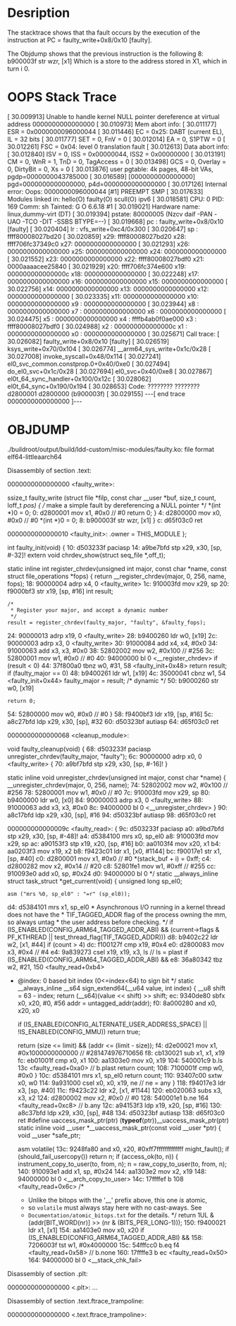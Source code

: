 # Desription

The stacktrace shows that tha fault occurs by the execution of the instruction at PC = faulty_write+0x8/0x10 [faulty].

The Objdump shows that the previous instruction is  the following
  8:	b900003f 	str	wzr, [x1]
Which is a store to the address stored in X1, which in turn i 0.



# OOPS Stack Trace

[   30.009913] Unable to handle kernel NULL pointer dereference at virtual address 0000000000000000
[   30.010973] Mem abort info:
[   30.011177]   ESR = 0x0000000096000044
[   30.011446]   EC = 0x25: DABT (current EL), IL = 32 bits
[   30.011777]   SET = 0, FnV = 0
[   30.012014]   EA = 0, S1PTW = 0
[   30.012261]   FSC = 0x04: level 0 translation fault
[   30.012613] Data abort info:
[   30.012840]   ISV = 0, ISS = 0x00000044, ISS2 = 0x00000000
[   30.013191]   CM = 0, WnR = 1, TnD = 0, TagAccess = 0
[   30.013498]   GCS = 0, Overlay = 0, DirtyBit = 0, Xs = 0
[   30.013876] user pgtable: 4k pages, 48-bit VAs, pgdp=0000000043785000
[   30.016589] [0000000000000000] pgd=0000000000000000, p4d=0000000000000000
[   30.017126] Internal error: Oops: 0000000096000044 [#1] PREEMPT SMP
[   30.017633] Modules linked in: hello(O) faulty(O) scull(O) ipv6
[   30.018581] CPU: 0 PID: 169 Comm: sh Tainted: G           O       6.6.18 #1
[   30.019021] Hardware name: linux,dummy-virt (DT)
[   30.019394] pstate: 80000005 (Nzcv daif -PAN -UAO -TCO -DIT -SSBS BTYPE=--)
[   30.019668] pc : faulty_write+0x8/0x10 [faulty]
[   30.020404] lr : vfs_write+0xc4/0x300
[   30.020647] sp : ffff80008027bd20
[   30.020859] x29: ffff80008027bd20 x28: ffff706fc37349c0 x27: 0000000000000000
[   30.021293] x26: 0000000000000000 x25: 0000000000000000 x24: 0000000000000000
[   30.021552] x23: 0000000000000000 x22: ffff80008027bdf0 x21: 0000aaaacee25840
[   30.021929] x20: ffff706fc374e600 x19: 000000000000000c x18: 0000000000000000
[   30.022248] x17: 0000000000000000 x16: 0000000000000000 x15: 0000000000000000
[   30.022756] x14: 0000000000000000 x13: 0000000000000000 x12: 0000000000000000
[   30.023335] x11: 0000000000000000 x10: 0000000000000000 x9 : 0000000000000000
[   30.023944] x8 : 0000000000000000 x7 : 0000000000000000 x6 : 0000000000000000
[   30.024475] x5 : 0000000000000000 x4 : ffffb4ab0f0ae000 x3 : ffff80008027bdf0
[   30.024988] x2 : 000000000000000c x1 : 0000000000000000 x0 : 0000000000000000
[   30.025671] Call trace:
[   30.026082]  faulty_write+0x8/0x10 [faulty]
[   30.026519]  ksys_write+0x70/0x104
[   30.026774]  __arm64_sys_write+0x1c/0x28
[   30.027008]  invoke_syscall+0x48/0x114
[   30.027241]  el0_svc_common.constprop.0+0x40/0xe0
[   30.027494]  do_el0_svc+0x1c/0x28
[   30.027694]  el0_svc+0x40/0xe8
[   30.027867]  el0t_64_sync_handler+0x100/0x12c
[   30.028062]  el0t_64_sync+0x190/0x194
[   30.028653] Code: ???????? ???????? d2800001 d2800000 (b900003f) 
[   30.029155] ---[ end trace 0000000000000000 ]---


# OBJDUMP

./buildroot/output/build/ldd-custom/misc-modules/faulty.ko:     file format elf64-littleaarch64


Disassembly of section .text:

0000000000000000 <faulty_write>:

ssize_t faulty_write (struct file *filp, const char __user *buf, size_t count,
		loff_t *pos)
{
	/* make a simple fault by dereferencing a NULL pointer */
	*(int *)0 = 0;
   0:	d2800001 	mov	x1, #0x0                   	// #0
	return 0;
}
   4:	d2800000 	mov	x0, #0x0                   	// #0
	*(int *)0 = 0;
   8:	b900003f 	str	wzr, [x1]
}
   c:	d65f03c0 	ret

0000000000000010 <faulty_init>:
	.owner = THIS_MODULE
};


int faulty_init(void)
{
  10:	d503233f 	paciasp
  14:	a9be7bfd 	stp	x29, x30, [sp, #-32]!
extern void chrdev_show(struct seq_file *,off_t);

static inline int register_chrdev(unsigned int major, const char *name,
				  const struct file_operations *fops)
{
	return __register_chrdev(major, 0, 256, name, fops);
  18:	90000004 	adrp	x4, 0 <faulty_write>
  1c:	910003fd 	mov	x29, sp
  20:	f9000bf3 	str	x19, [sp, #16]
	int result;

	/*
	 * Register your major, and accept a dynamic number
	 */
	result = register_chrdev(faulty_major, "faulty", &faulty_fops);
  24:	90000013 	adrp	x19, 0 <faulty_write>
  28:	b9400260 	ldr	w0, [x19]
  2c:	90000003 	adrp	x3, 0 <faulty_write>
  30:	91000084 	add	x4, x4, #0x0
  34:	91000063 	add	x3, x3, #0x0
  38:	52802002 	mov	w2, #0x100                 	// #256
  3c:	52800001 	mov	w1, #0x0                   	// #0
  40:	94000000 	bl	0 <__register_chrdev>
	if (result < 0)
  44:	37f800a0 	tbnz	w0, #31, 58 <faulty_init+0x48>
		return result;
	if (faulty_major == 0)
  48:	b9400261 	ldr	w1, [x19]
  4c:	35000041 	cbnz	w1, 54 <faulty_init+0x44>
		faulty_major = result; /* dynamic */
  50:	b9000260 	str	w0, [x19]

	return 0;
  54:	52800000 	mov	w0, #0x0                   	// #0
}
  58:	f9400bf3 	ldr	x19, [sp, #16]
  5c:	a8c27bfd 	ldp	x29, x30, [sp], #32
  60:	d50323bf 	autiasp
  64:	d65f03c0 	ret

0000000000000068 <cleanup_module>:

void faulty_cleanup(void)
{
  68:	d503233f 	paciasp
	unregister_chrdev(faulty_major, "faulty");
  6c:	90000000 	adrp	x0, 0 <faulty_write>
{
  70:	a9bf7bfd 	stp	x29, x30, [sp, #-16]!
}

static inline void unregister_chrdev(unsigned int major, const char *name)
{
	__unregister_chrdev(major, 0, 256, name);
  74:	52802002 	mov	w2, #0x100                 	// #256
  78:	52800001 	mov	w1, #0x0                   	// #0
  7c:	910003fd 	mov	x29, sp
  80:	b9400000 	ldr	w0, [x0]
  84:	90000003 	adrp	x3, 0 <faulty_write>
  88:	91000063 	add	x3, x3, #0x0
  8c:	94000000 	bl	0 <__unregister_chrdev>
}
  90:	a8c17bfd 	ldp	x29, x30, [sp], #16
  94:	d50323bf 	autiasp
  98:	d65f03c0 	ret

000000000000009c <faulty_read>:
{
  9c:	d503233f 	paciasp
  a0:	a9bd7bfd 	stp	x29, x30, [sp, #-48]!
  a4:	d5384100 	mrs	x0, sp_el0
  a8:	910003fd 	mov	x29, sp
  ac:	a90153f3 	stp	x19, x20, [sp, #16]
  b0:	aa0103f4 	mov	x20, x1
  b4:	aa0203f3 	mov	x19, x2
  b8:	f9423c01 	ldr	x1, [x0, #1144]
  bc:	f90017e1 	str	x1, [sp, #40]
  c0:	d2800001 	mov	x1, #0x0                   	// #0
		*(stack_buf + i) = 0xff;
  c4:	d2800282 	mov	x2, #0x14                  	// #20
  c8:	52801fe1 	mov	w1, #0xff                  	// #255
  cc:	910093e0 	add	x0, sp, #0x24
  d0:	94000000 	bl	0 <memset>
 */
static __always_inline struct task_struct *get_current(void)
{
	unsigned long sp_el0;

	asm ("mrs %0, sp_el0" : "=r" (sp_el0));
  d4:	d5384101 	mrs	x1, sp_el0
	 * Asynchronous I/O running in a kernel thread does not have the
	 * TIF_TAGGED_ADDR flag of the process owning the mm, so always untag
	 * the user address before checking.
	 */
	if (IS_ENABLED(CONFIG_ARM64_TAGGED_ADDR_ABI) &&
	    (current->flags & PF_KTHREAD || test_thread_flag(TIF_TAGGED_ADDR)))
  d8:	b9402c22 	ldr	w2, [x1, #44]
	if (count > 4)
  dc:	f100127f 	cmp	x19, #0x4
  e0:	d2800083 	mov	x3, #0x4                   	// #4
  e4:	9a839273 	csel	x19, x19, x3, ls	// ls = plast
	if (IS_ENABLED(CONFIG_ARM64_TAGGED_ADDR_ABI) &&
  e8:	36a80342 	tbz	w2, #21, 150 <faulty_read+0xb4>
 * @index: 0 based bit index (0<=index<64) to sign bit
 */
static __always_inline __s64 sign_extend64(__u64 value, int index)
{
	__u8 shift = 63 - index;
	return (__s64)(value << shift) >> shift;
  ec:	9340de80 	sbfx	x0, x20, #0, #56
		addr = untagged_addr(addr);
  f0:	8a000280 	and	x0, x20, x0

	if (IS_ENABLED(CONFIG_ALTERNATE_USER_ADDRESS_SPACE) ||
	    !IS_ENABLED(CONFIG_MMU))
		return true;

	return (size <= limit) && (addr <= (limit - size));
  f4:	d2e00021 	mov	x1, #0x1000000000000       	// #281474976710656
  f8:	cb130021 	sub	x1, x1, x19
  fc:	eb01001f 	cmp	x0, x1
 100:	aa1303e0 	mov	x0, x19
 104:	540001c9 	b.ls	13c <faulty_read+0xa0>  // b.plast
		return count;
 108:	7100001f 	cmp	w0, #0x0
}
 10c:	d5384101 	mrs	x1, sp_el0
		return count;
 110:	93407c00 	sxtw	x0, w0
 114:	9a931000 	csel	x0, x0, x19, ne	// ne = any
}
 118:	f94017e3 	ldr	x3, [sp, #40]
 11c:	f9423c22 	ldr	x2, [x1, #1144]
 120:	eb020063 	subs	x3, x3, x2
 124:	d2800002 	mov	x2, #0x0                   	// #0
 128:	540001e1 	b.ne	164 <faulty_read+0xc8>  // b.any
 12c:	a94153f3 	ldp	x19, x20, [sp, #16]
 130:	a8c37bfd 	ldp	x29, x30, [sp], #48
 134:	d50323bf 	autiasp
 138:	d65f03c0 	ret
#define uaccess_mask_ptr(ptr) (__typeof__(ptr))__uaccess_mask_ptr(ptr)
static inline void __user *__uaccess_mask_ptr(const void __user *ptr)
{
	void __user *safe_ptr;

	asm volatile(
 13c:	9248fa80 	and	x0, x20, #0xff7fffffffffffff
	might_fault();
	if (should_fail_usercopy())
		return n;
	if (access_ok(to, n)) {
		instrument_copy_to_user(to, from, n);
		n = raw_copy_to_user(to, from, n);
 140:	910093e1 	add	x1, sp, #0x24
 144:	aa1303e2 	mov	x2, x19
 148:	94000000 	bl	0 <__arch_copy_to_user>
 14c:	17ffffef 	b	108 <faulty_read+0x6c>
	/*
	 * Unlike the bitops with the '__' prefix above, this one *is* atomic,
	 * so `volatile` must always stay here with no cast-aways. See
	 * `Documentation/atomic_bitops.txt` for the details.
	 */
	return 1UL & (addr[BIT_WORD(nr)] >> (nr & (BITS_PER_LONG-1)));
 150:	f9400021 	ldr	x1, [x1]
 154:	aa1403e0 	mov	x0, x20
	if (IS_ENABLED(CONFIG_ARM64_TAGGED_ADDR_ABI) &&
 158:	7206003f 	tst	w1, #0x4000000
 15c:	54fffcc0 	b.eq	f4 <faulty_read+0x58>  // b.none
 160:	17ffffe3 	b	ec <faulty_read+0x50>
 164:	94000000 	bl	0 <__stack_chk_fail>

Disassembly of section .plt:

0000000000000000 <.plt>:
	...

Disassembly of section .text.ftrace_trampoline:

0000000000000000 <.text.ftrace_trampoline>:

